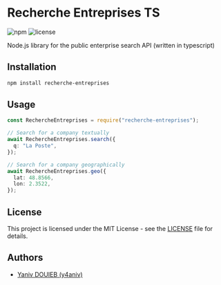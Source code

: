 # Recherche Entreprises TS

![npm](https://img.shields.io/npm/v/recherche-entreprises)
![license](https://img.shields.io/github/license/y4aniv/recherche-entreprises)

Node.js library for the public enterprise search API (written in typescript)

## Installation

```bash
npm install recherche-entreprises
```

## Usage

```typescript
const RechercheEntreprises = require("recherche-entreprises");

// Search for a company textually
await RechercheEntreprises.search({
  q: "La Poste",
});

// Search for a company geographically
await RechercheEntreprises.geo({
  lat: 48.8566,
  lon: 2.3522,
});
```

## License

This project is licensed under the MIT License - see the [LICENSE](LICENSE) file for details.

## Authors

- [Yaniv DOUIEB (y4aniv)](https://github.com/y4aniv/)
